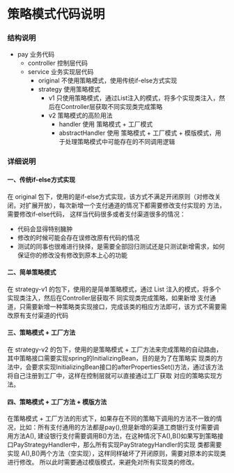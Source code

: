 # 策略模式代码说明

### 结构说明
- pay 业务代码
  - controller 控制层代码
  - service 业务实现层代码
    - original 不使用策略模式，使用传统if-else方式实现
    - strategy 使用策略模式
      - v1 只使用策略模式，通过List<IPayStrategyV1Service>注入的模式，将多个实现类注入，然后在Controller层获取不同实现类完成策略
      - v2 策略模式的高阶用法
        - handler 使用 策略模式 + 工厂模式
        - abstractHandler 使用 策略模式 + 工厂模式 + 模版模式，用于处理策略模式中可能存在的不同调用逻辑

### 详细说明
#### 一、传统if-else方式实现
在 original 包下，使用的是if-else方式实现，该方式不满足开闭原则（对修改关闭，对扩展开放），每次新增一个支付通道的情况下都需要修改支付实现的
方法，需要修改if-else代码， 这样当代码很多或者支付渠道很多的情况：
- 代码会显得特别臃肿
- 修改的时候可能会存在误修改原有代码的情况
- 测试的同事也很难进行抉择，是需要全部回归测试还是只测试新增需求，如何保证你的修改没有修改到原本上心的功能

#### 二、简单策略模式
在 strategy-v1 的包下，使用的是简单策略模式，通过 List<IPayStrategyV1Service> 注入的模式，将多个实现类注入，然后在Controller层获取不
同实现类完成策略，如果新增 支付通道，只需要新增一种策略类实现接口，完成该类的相应方法即可，该方式不需要需改原有支付渠道的代码

#### 三、策略模式 + 工厂方法
在 strategy-v2 的包下，使用的是策略模式 + 工厂方法来完成策略的自动路由，其中策略接口需要实现spring的InitializingBean，目的是为了在策略实
现类的方法中，会要求实现InitializingBean接口的afterPropertiesSet()方法，通过该方法将自己注册到工厂中，这样在控制层就可以直接通过工厂获取
对应的策略实现方法。

#### 四、策略模式 + 工厂方法 + 模版方法
在策略模式 + 工厂方法的形式下，如果存在不同的策略下调用的方法不一致的情况，比如：所有支付通用的方法都是pay(),但是新增的渠道工商银行支付需要调
用方法A(), 建设银行支付需要调用B()方法，在这种情况下A(),B()如果写到策略接口PayStrategyHandler中，那么所有实现PayStrategyHandler的实现
类都需要实现 A(),B()两个方法（空实现），这样同样破坏了开闭原则，需要对原本的实现类进行修改。
所以此时需要通过模版模式，来避免对所有实现类的修改。

